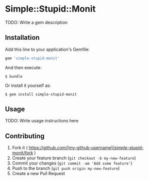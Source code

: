 # Simple::Stupid::Monit

TODO: Write a gem description

## Installation

Add this line to your application's Gemfile:

```ruby
gem 'simple-stupid-monit'
```

And then execute:

    $ bundle

Or install it yourself as:

    $ gem install simple-stupid-monit

## Usage

TODO: Write usage instructions here

## Contributing

1. Fork it ( https://github.com/[my-github-username]/simple-stupid-monit/fork )
2. Create your feature branch (`git checkout -b my-new-feature`)
3. Commit your changes (`git commit -am 'Add some feature'`)
4. Push to the branch (`git push origin my-new-feature`)
5. Create a new Pull Request
